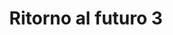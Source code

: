 ---
layout: post
title: Ritorno al futuro 3
director: Robert Zemeckis
year: 1990
cover: https://images.mubicdn.net/images/film/27952/cache-47622-1546477213/image-w1280.jpg
---